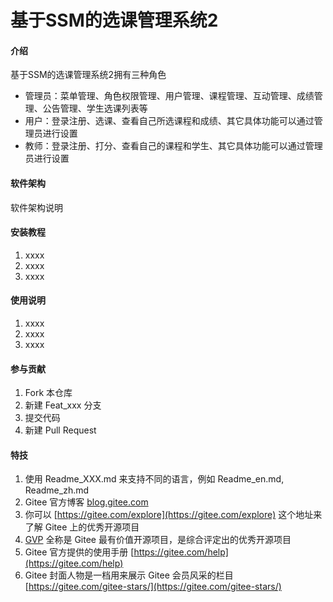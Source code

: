 # 基于SSM的选课管理系统2

#### 介绍
基于SSM的选课管理系统2拥有三种角色

- 管理员：菜单管理、角色权限管理、用户管理、课程管理、互动管理、成绩管理、公告管理、学生选课列表等
- 用户：登录注册、选课、查看自己所选课程和成绩、其它具体功能可以通过管理员进行设置
- 教师：登录注册、打分、查看自己的课程和学生、其它具体功能可以通过管理员进行设置

#### 软件架构
软件架构说明


#### 安装教程

1.  xxxx
2.  xxxx
3.  xxxx

#### 使用说明

1.  xxxx
2.  xxxx
3.  xxxx

#### 参与贡献

1.  Fork 本仓库
2.  新建 Feat_xxx 分支
3.  提交代码
4.  新建 Pull Request


#### 特技

1.  使用 Readme\_XXX.md 来支持不同的语言，例如 Readme\_en.md, Readme\_zh.md
2.  Gitee 官方博客 [blog.gitee.com](https://blog.gitee.com)
3.  你可以 [https://gitee.com/explore](https://gitee.com/explore) 这个地址来了解 Gitee 上的优秀开源项目
4.  [GVP](https://gitee.com/gvp) 全称是 Gitee 最有价值开源项目，是综合评定出的优秀开源项目
5.  Gitee 官方提供的使用手册 [https://gitee.com/help](https://gitee.com/help)
6.  Gitee 封面人物是一档用来展示 Gitee 会员风采的栏目 [https://gitee.com/gitee-stars/](https://gitee.com/gitee-stars/)
